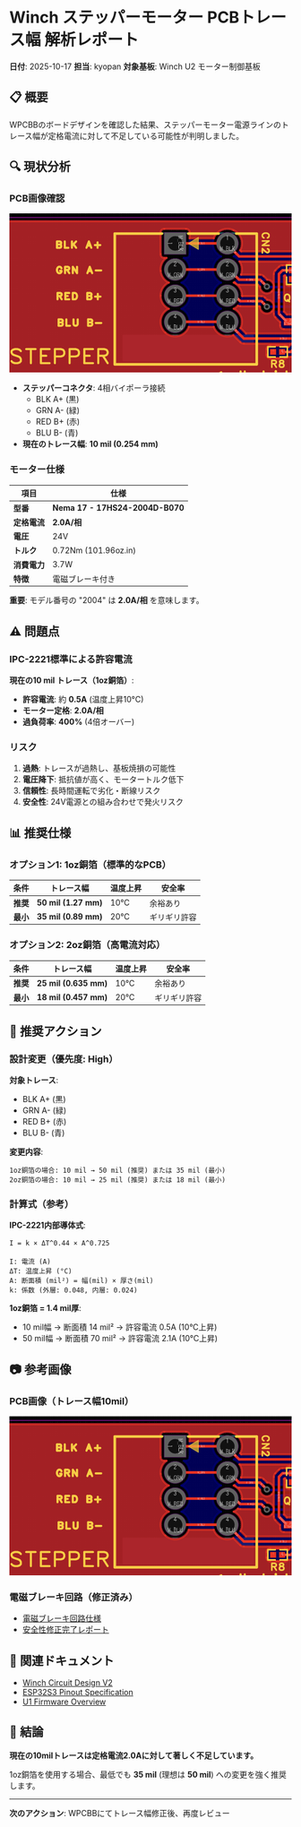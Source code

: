 # Winch ステッパーモーター PCBトレース幅 解析レポート

**日付**: 2025-10-17
**担当**: kyopan
**対象基板**: Winch U2 モーター制御基板

## 📋 概要

WPCBBのボードデザインを確認した結果、ステッパーモーター電源ラインのトレース幅が定格電流に対して不足している可能性が判明しました。

## 🔍 現状分析

### PCB画像確認

![PCB画像](winch-stepper-trace-width-10mil.png)

- **ステッパーコネクタ**: 4相バイポーラ接続
  - BLK A+ (黒)
  - GRN A- (緑)
  - RED B+ (赤)
  - BLU B- (青)
- **現在のトレース幅**: **10 mil (0.254 mm)**

### モーター仕様

| 項目 | 仕様 |
|------|------|
| **型番** | **Nema 17 - 17HS24-2004D-B070** |
| **定格電流** | **2.0A/相** |
| **電圧** | 24V |
| **トルク** | 0.72Nm (101.96oz.in) |
| **消費電力** | 3.7W |
| **特徴** | 電磁ブレーキ付き |

**重要**: モデル番号の "2004" は **2.0A/相** を意味します。

## ⚠️ 問題点

### IPC-2221標準による許容電流

**現在の10 mil トレース（1oz銅箔）**:
- **許容電流**: 約 **0.5A** (温度上昇10°C)
- **モーター定格**: **2.0A/相**
- **過負荷率**: **400%** (4倍オーバー)

### リスク

1. **過熱**: トレースが過熱し、基板焼損の可能性
2. **電圧降下**: 抵抗値が高く、モータートルク低下
3. **信頼性**: 長時間運転で劣化・断線リスク
4. **安全性**: 24V電源との組み合わせで発火リスク

## 📊 推奨仕様

### オプション1: 1oz銅箔（標準的なPCB）

| 条件 | トレース幅 | 温度上昇 | 安全率 |
|------|-----------|---------|--------|
| **推奨** | **50 mil (1.27 mm)** | 10°C | 余裕あり |
| **最小** | **35 mil (0.89 mm)** | 20°C | ギリギリ許容 |

### オプション2: 2oz銅箔（高電流対応）

| 条件 | トレース幅 | 温度上昇 | 安全率 |
|------|-----------|---------|--------|
| **推奨** | **25 mil (0.635 mm)** | 10°C | 余裕あり |
| **最小** | **18 mil (0.457 mm)** | 20°C | ギリギリ許容 |

## 🎯 推奨アクション

### 設計変更（優先度: High）

**対象トレース**:
- BLK A+ (黒)
- GRN A- (緑)
- RED B+ (赤)
- BLU B- (青)

**変更内容**:
```
1oz銅箔の場合: 10 mil → 50 mil (推奨) または 35 mil (最小)
2oz銅箔の場合: 10 mil → 25 mil (推奨) または 18 mil (最小)
```

### 計算式（参考）

**IPC-2221内部導体式**:
```
I = k × ΔT^0.44 × A^0.725

I: 電流 (A)
ΔT: 温度上昇 (°C)
A: 断面積 (mil²) = 幅(mil) × 厚さ(mil)
k: 係数 (外層: 0.048, 内層: 0.024)
```

**1oz銅箔 = 1.4 mil厚**:
- 10 mil幅 → 断面積 14 mil² → 許容電流 0.5A (10°C上昇)
- 50 mil幅 → 断面積 70 mil² → 許容電流 2.1A (10°C上昇)

## 📷 参考画像

### PCB画像（トレース幅10mil）

![Stepper Trace Width](winch-stepper-trace-width-10mil.png)

### 電磁ブレーキ回路（修正済み）

- [電磁ブレーキ回路仕様](../docs/specs/winch-electromagnetic-brake-circuit.md)
- [安全性修正完了レポート](winch-brake-safety-fix-completed.md)

## 🔗 関連ドキュメント

- [Winch Circuit Design V2](../docs/specs/winch-circuit-design-v2.md)
- [ESP32S3 Pinout Specification](../docs/specs/winch-u1-esp32s3-pinout.md)
- [U1 Firmware Overview](../firmware/Winch/U1/U1_FIRMWARE_OVERVIEW.md)

## 📝 結論

**現在の10milトレースは定格電流2.0Aに対して著しく不足しています。**

1oz銅箔を使用する場合、最低でも **35 mil** (理想は **50 mil**) への変更を強く推奨します。

---

**次のアクション**: WPCBBにてトレース幅修正後、再度レビュー
